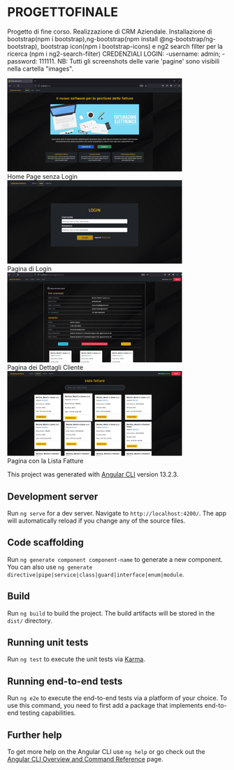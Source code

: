 # PROGETTOFINALE

Progetto di fine corso. Realizzazione di CRM Aziendale. 
Installazione di bootstrap(npm i bootstrap),ng-bootstrap(npm install @ng-bootstrap/ng-bootstrap), bootstrap icon(npm i bootstrap-icons) e ng2 search filter per la ricerca (npm i ng2-search-filter) 
CREDENZIALI LOGIN:
-username: admin;
-password: 111111.
NB: Tutti gli screenshots delle varie 'pagine' sono visibili nella cartella "images".

<img src="images/HomeSenzaLogin.jpg" width="400"><br><span>Home Page senza Login</span><br>
<img src="images/LoginPage.jpg" width="400"><br><span>Pagina di Login</span><br>
<img src="images/DettagliCliente.jpg" width="400"><br><span>Pagina dei Dettagli Cliente</span><br>
<img src="images/ListaFatture.jpg" width="400"><br><span>Pagina con la Lista Fatture</span><br>


This project was generated with [Angular CLI](https://github.com/angular/angular-cli) version 13.2.3.

## Development server

Run `ng serve` for a dev server. Navigate to `http://localhost:4200/`. The app will automatically reload if you change any of the source files.

## Code scaffolding

Run `ng generate component component-name` to generate a new component. You can also use `ng generate directive|pipe|service|class|guard|interface|enum|module`.

## Build

Run `ng build` to build the project. The build artifacts will be stored in the `dist/` directory.

## Running unit tests

Run `ng test` to execute the unit tests via [Karma](https://karma-runner.github.io).

## Running end-to-end tests

Run `ng e2e` to execute the end-to-end tests via a platform of your choice. To use this command, you need to first add a package that implements end-to-end testing capabilities.

## Further help

To get more help on the Angular CLI use `ng help` or go check out the [Angular CLI Overview and Command Reference](https://angular.io/cli) page.
